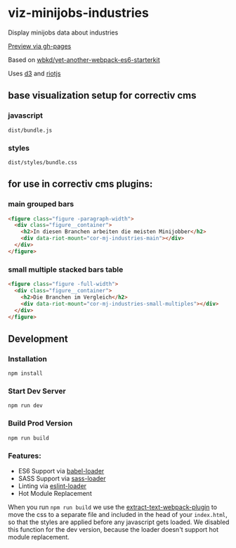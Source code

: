 # viz-minijobs-industries

Display minijobs data about industries

[Preview via gh-pages](https://correctiv.github.io/viz-minijobs-industries/dist/)

Based on [wbkd/yet-another-webpack-es6-starterkit](https://github.com/wbkd/yet-another-webpack-es6-starterkit)

Uses [d3](https://d3js.org) and [riotjs](https://riotjs.com)

## base visualization setup for correctiv cms

### javascript

```
dist/bundle.js
```

### styles

```
dist/styles/bundle.css
```

## for use in correctiv cms plugins:

### main grouped bars

```html
<figure class="figure -paragraph-width">
  <div class="figure__container">
    <h2>In diesen Branchen arbeiten die meisten Minijobber</h2>
    <div data-riot-mount="cor-mj-industries-main"></div>
  </div>
</figure>
```

### small multiple stacked bars table

```html
<figure class="figure -full-width">
  <div class="figure__container">
    <h2>Die Branchen im Vergleich</h2>
    <div data-riot-mount="cor-mj-industries-small-multiples"></div>
  </div>
</figure>
```

## Development

### Installation

```
npm install
```

### Start Dev Server

```
npm run dev
```

### Build Prod Version

```
npm run build
```

### Features:

* ES6 Support via [babel-loader](https://github.com/babel/babel-loader)
* SASS Support via [sass-loader](https://github.com/jtangelder/sass-loader)
* Linting via [eslint-loader](https://github.com/MoOx/eslint-loader)
* Hot Module Replacement

When you run `npm run build` we use the [extract-text-webpack-plugin](https://github.com/webpack/extract-text-webpack-plugin) to move the css to a separate file and included in the head of your `index.html`, so that the styles are applied before any javascript gets loaded. We disabled this function for the dev version, because the loader doesn't support hot module replacement.
